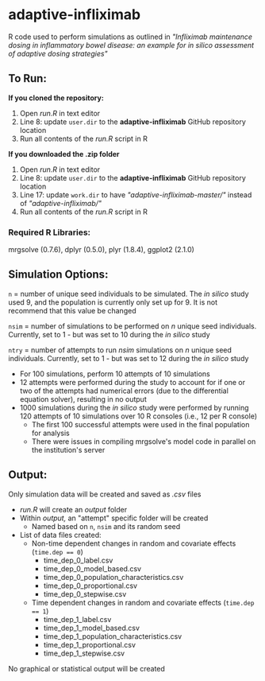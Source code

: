 # adaptive-infliximab
R code used to perform simulations as outlined in *"Infliximab maintenance dosing in inflammatory bowel disease: an example for in silico assessment of adaptive dosing strategies"*

## To Run:
**If you cloned the repository:**

1. Open *run.R* in text editor
2. Line 8: update `user.dir` to the **adaptive-infliximab** GitHub repository location
3. Run all contents of the *run.R* script in R

**If you downloaded the .zip folder**

1. Open *run.R* in text editor
2. Line 8: update `user.dir` to the **adaptive-infliximab** GitHub repository location
3. Line 17: update `work.dir` to have *"adaptive-infliximab-master/"* instead of *"adaptive-infliximab/"*
4. Run all contents of the *run.R* script in R

### Required R Libraries:
mrgsolve (0.7.6), dplyr (0.5.0), plyr (1.8.4), ggplot2 (2.1.0)

## Simulation Options:
`n` = number of unique seed individuals to be simulated.  The *in silico* study used 9, and the population is currently only set up for 9. It is not recommend that this value be changed

`nsim` = number of simulations to be performed on *n* unique seed individuals.  Currently, set to 1 - but was set to 10 during the *in silico* study

`ntry` = number of attempts to run *nsim* simulations on *n* unique seed individuals.  Currently, set to 1 - but was set to 12 during the *in silico* study
- For 100 simulations, perform 10 attempts of 10 simulations
- 12 attempts were performed during the study to account for if one or two of the attempts had numerical errors (due to the differential equation solver), resulting in no output
- 1000 simulations during the *in silico* study were performed by running 120 attempts of 10 simulations over 10 R consoles (i.e., 12 per R console)
	- The first 100 successful attempts were used in the final population for analysis
	- There were issues in compiling mrgsolve's model code in parallel on the institution's server

## Output:
Only simulation data will be created and saved as *.csv* files
- *run.R* will create an *output* folder
- Within *output,* an "attempt" specific folder will be created
	- Named based on `n`, `nsim` and its random seed
- List of data files created:
	- Non-time dependent changes in random and covariate effects (`time.dep == 0`)
		- time_dep_0_label.csv
		- time_dep_0_model_based.csv
		- time_dep_0_population_characteristics.csv
		- time_dep_0_proportional.csv
		- time_dep_0_stepwise.csv
	- Time dependent changes in random and covariate effects (`time.dep == 1`)
		- time_dep_1_label.csv
		- time_dep_1_model_based.csv
		- time_dep_1_population_characteristics.csv
		- time_dep_1_proportional.csv
		- time_dep_1_stepwise.csv

No graphical or statistical output will be created
